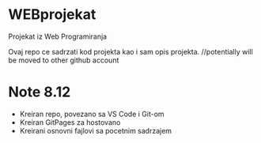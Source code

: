 # WEBprojekat
Projekat iz Web Programiranja

Ovaj repo ce sadrzati kod projekta kao i sam opis projekta.
//potentially will be moved to other github account

# Note 8.12
- Kreiran repo, povezano sa VS Code i Git-om
- Kreiran GitPages za hostovano
- Kreirani osnovni fajlovi sa pocetnim sadrzajem